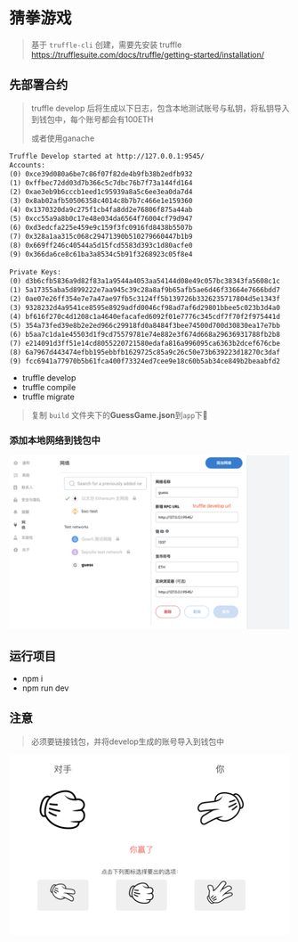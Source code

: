 # 猜拳游戏
> 基于 `truffle-cli` 创建，需要先安装 truffle
https://trufflesuite.com/docs/truffle/getting-started/installation/
## 先部署合约
> truffle develop 后将生成以下日志，包含本地测试账号与私钥，将私钥导入到钱包中，每个账号都会有100ETH
>
> 或者使用ganache
```
Truffle Develop started at http://127.0.0.1:9545/
Accounts:
(0) 0xce39d080a6be7c86f07f82de4b9fb38b2edfb932
(1) 0xffbec72dd03d7b366c5c7dbc76b7f73a144fd164
(2) 0xae3eb9b6cccb1eed1c95939a8a5c6ee3ea0da7d4
(3) 0x8ab02afb50506358c4014c8b7b7c466e1e159360
(4) 0x1370320da9c275f1cb4fa8dd2e76806f875a44ab
(5) 0xcc55a9a8b0c17e48e034da6564f76004cf79d947
(6) 0xd3edcfa225e459e9c159f3fc0916fd8438b5507b
(7) 0x328a1aa315c068c29471390b510279660447b1b9
(8) 0x669ff246c40544a5d15fcd5583d393c1d80acfe0
(9) 0x366da6ce8c61ba3a8534c5b91f3268923c05f8e4

Private Keys:
(0) d3b6cfb5836a9d82f83a1a9544a4053aa54144d08e49c057bc38343fa5608c1c
(1) 5a17355aba5d899222e7aa945c39c28a8af9b65afb5ae6d46f33664e7666bdd7
(2) 0ae07e26ff354e7e7a47ae97fb5c3124ff5b139726b3326235717804d5e1343f
(3) 9328232d4a9541ce8595e8929adfd0046cf98ad7af6d29801bbee5c023b3d4a0
(4) bf616f270c4d1208c1a4640efacafed6092f01e7776c345cdf7f70f2f975441d
(5) 354a73fed39e8b2e2ed966c29918fd0a8484f3bee74500d700d30830ea17e7bb
(6) b5aa7c1da1e45503d1f9cd75579781e74e882e3f674d668a29636931788fb2b8
(7) e214091d3ff51e14cd8055220721580edafa816a996095ca6363b2dcef676cbe
(8) 6a7967d443474efbb195ebbfb1629725c85a9c26c50e73b639223d18270c3daf
(9) fcc6941a77970b5b61fca400f73324ed7cee9e18c60b5ab34ce849b2beaabfd2
```
* truffle develop
* truffle compile
* truffle migrate
> 复制 `build` 文件夹下的**GuessGame.json**到`app`下

### 添加本地网络到钱包中

![img](https://github.com/ChooseyLife/chain/blob/main/guess-game/network.png?raw=true)

## 运行项目
* npm i
* npm run dev

## 注意
> 必须要链接钱包，并将develop生成的账号导入到钱包中

![img](https://github.com/ChooseyLife/chain/blob/main/guess-game/guess.png?raw=true)
